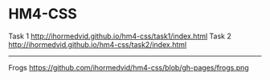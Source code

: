 # HM4-CSS
Task 1 http://ihormedvid.github.io/hm4-css/task1/index.html
Task 2 http://ihormedvid.github.io/hm4-css/task2/index.html
***
Frogs https://github.com/ihormedvid/hm4-css/blob/gh-pages/frogs.png
